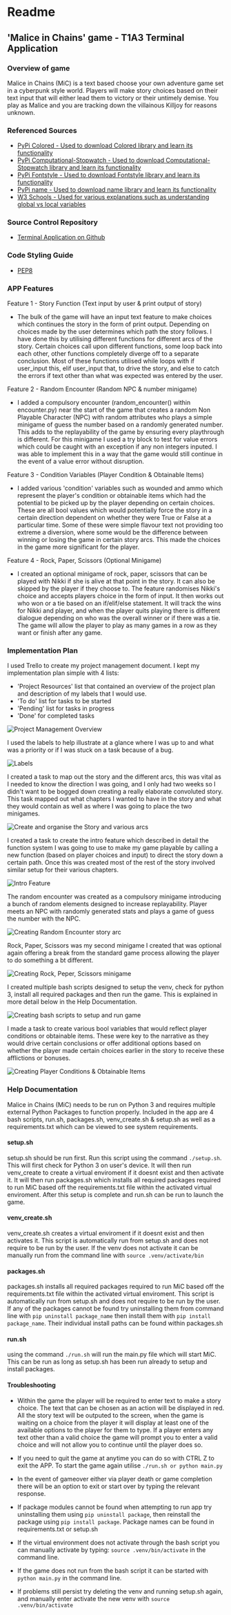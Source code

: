 # Readme

## 'Malice in Chains' game - T1A3 Terminal Application

### Overview of game

Malice in Chains (MiC) is a text based choose your own adventure game set in a cyberpunk style world. Players will make story choices based on their text input that will either lead them to victory or their untimely demise. You play as Malice and you are tracking down the villainous Killjoy for reasons unknown.

### Referenced Sources

- [PyPi Colored - Used to download Colored library and learn its functionality](https://pypi.org/project/colored/)
- [PyPi Computational-Stopwatch - Used to download Computational-Stopwatch library and learn its functionality](https://pypi.org/project/computational-stopwatch/)
- [PyPi Fontstyle - Used to download Fontstyle library and learn its functionality](https://pypi.org/project/fontstyle/)
- [PyPi name - Used to download name library and learn its functionality](https://pypi.org/project/names/)
- [W3 Schools - Used for various explanations such as understanding global vs local variables](https://www.w3schools.com/python/python_scope.asp)

### Source Control Repository

- [Terminal Application on Github](https://github.com/boldybread/T1A3_Terminal_Application)

### Code Styling Guide

- [PEP8](https://peps.python.org/pep-0008/)

### APP Features

Feature 1 - Story Function (Text input by user & print output of story)

- The bulk of the game will have an input text feature to make choices which continues the story in the form of print output. Depending on choices made by the user determines which path the story follows. I have done this by utilising different functions for different arcs of the story. Certain choices call upon different functions, some loop back into each other, other functions completely diverge off to a separate conclusion. Most of these functions utilised while loops with if user_input this, elif user_input that, to drive the story, and else to catch the errors if text other than what was expected was entered by the user.

Feature 2 - Random Encounter (Random NPC & number minigame)

- I added a compulsory encounter (random_encounter() within encounter.py) near the start of the game that creates a random Non Playable Character (NPC) with random attributes who plays a simple minigame of guess the number based on a randomly generated number. This adds to the replayability of the game by ensuring every playthrough is different. For this minigame I used a try block to test for value errors which could be caught with an exception if any non integers inputed. I was able to implement this in a way that the game would still continue in the event of a value error without disruption.

Feature 3 - Condition Variables (Player Condition & Obtainable Items)

- I added various 'condition' variables such as wounded and ammo which represent the player's condition or obtainable items which had the potential to be picked up by the player depending on certain choices. These are all bool values which would potentially force the story in a certain direction dependent on whether they were True or False at a particular time. Some of these were simple flavour text not providing too extreme a diversion, where some would be the difference between winning or losing the game in certain story arcs. This made the choices in the game more significant for the player.

Feature 4 - Rock, Paper, Scissors (Optional Minigame)

- I created an optional minigame of rock, paper, scissors that can be played with Nikki if she is alive at that point in the story. It can also be skipped by the player if they choose to. The feature randomises Nikki's choice and accepts players choice in the form of input. It then works out who won or a tie based on an if/elif/else statement. It will track the wins for Nikki and player, and when the player quits playing there is different dialogue depending on who was the overall winner or if there was a tie. The game will allow the player to play as many games in a row as they want or finish after any game.

### Implementation Plan

I used Trello to create my project management document.
I kept my implementation plan simple with 4 lists:

- 'Project Resources' list that contained an overview of the project plan and description of my labels that I would use.
- 'To do' list for tasks to be started
- 'Pending' list for tasks in progress
- 'Done' for completed tasks

![Project Management Overview](images\Project_Management.png)

I used the labels to help illustrate at a glance where I was up to and what was a priority or if I was stuck on a task because of a bug.

![Labels](images\labels.png)

I created a task to map out the story and the different arcs, this was vital as I needed to know the direction I was going, and I only had two weeks so I didn't want to be bogged down creating a really elaborate convoluted story. This task mapped out what chapters I wanted to have in the story and what they would contain as well as where I was going to place the two minigames.

![Create and organise the Story and various arcs](images\Create_story.jpg)

I created a task to create the intro feature which described in detail the function system I was going to use to make my game playable by calling a new function (based on player choices and input) to direct the story down a certain path. Once this was created most of the rest of the story involved similar setup for their various chapters.

![Intro Feature](images\Intro_Feature.png)

The random encounter was created as a compulsory minigame introducing a bunch of random elements designed to increase replayability. Player meets an NPC with randomly generated stats and plays a game of guess the number with the NPC.

![Creating Random Encounter story arc](images\Create_Random_Encounter.jpg)

Rock, Paper, Scissors was my second minigame I created that was optional again offering a break from the standard game process allowing the player to do something a bt different.

![Creating Rock, Peper, Scissors minigame](images\Create_RPS.jpg)

I created multiple bash scripts designed to setup the venv, check for python 3, install all required packages and then run the game. This is explained in more detail below in the Help Documentation.

![Creating bash scripts to setup and run game](images\Create_bash_scripts.jpg)

I made a task to create various bool variables that would reflect player conditions or obtainable items. These were key to the narrative as they would drive certain conclusions or offer additional options based on whether the player made certain choices earlier in the story to receive these afflictions or bonuses.

![Creating Player Conditions & Obtainable Items](images\Add_player_conditions.jpg)

### Help Documentation

Malice in Chains (MiC) needs to be run on Python 3 and requires multiple external Python Packages to function properly. Included in the app are 4 bash scripts, run.sh, packages.sh, venv_create.sh & setup.sh as well as a requirements.txt which can be viewed to see system requirements.

#### setup.sh

setup.sh should be run first. Run this script using the command ```./setup.sh```. This will first check for Python 3 on user's device. It will then run venv_create to create a virtual enviroment if it doesnt exist and then activate it. It will then run packages.sh which installs all required packages required to run MiC based off the requirements.txt file within the activated virtual enviroment. After this setup is complete and run.sh can be run to launch the game.

#### venv_create.sh

venv_create.sh creates a virtual enviroment if it doesnt exist and then activates it. This script is automatically run from setup.sh and does not require to be run by the user. If the venv does not activate it can be manually run from the command line with ```source .venv/activate/bin```

#### packages.sh

packages.sh installs all required packages required to run MiC based off the requirements.txt file within the activated virtual enviroment. This script is automatically run from setup.sh and does not require to be run by the user. If any of the packages cannot be found try uninstalling them from command line with ```pip uninstall package_name``` then install them with ```pip install package_name```. Their individual install paths can be found within packages.sh

#### run.sh

using the command ```./run.sh``` will run the main.py file which will start MiC. This can be run as long as setup.sh has been run already to setup and install packages.

#### Troubleshooting

- Within the game the player will be required to enter text to make a story choice. The text that can be chosen as an action will be displayed in red. All the story text will be outputed to the screen, when the game is waiting on a choice from the player it will display at least one of the available options to the player for them to type. If a player enters any text other than a valid choice the game will prompt you to enter a valid choice and will not allow you to continue until the player does so.

- If you need to quit the game at anytime you can do so with CTRL Z to exit the APP. To start the game again utilise ```./run.sh or python main.py```

- In the event of gameover either via player death or game completion there will be an option to exit or start over by typing the relevant response.

- If package modules cannot be found when attempting to run app try uninstalling them using ```pip uninstall package```, then reinstall the package using ```pip install package```. Package names can be found in requirements.txt or setup.sh

- If the virtual environment does not activate through the bash script you can manually activate by typing: ```source .venv/bin/activate``` in the command line.

- If the game does not run from the bash script it can be started with ```python main.py``` in the command line.

- If problems still persist try deleting the venv and running setup.sh again, and manually enter activate the new venv with ```source .venv/bin/activate```

